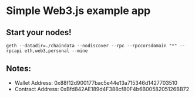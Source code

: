 # Simple Web3.js example app

## Start your nodes!

`geth --datadir=./chaindata --nodiscover --rpc --rpccorsdomain "*" --rpcapi eth,web3,personal --mine`

## Notes:

* Wallet Address: 0x88f12d900177bac5e44e13a715346d1427703510
* Contract Address: 0xBfd842AE189d4F388cf80F4b6B0058205126BB72